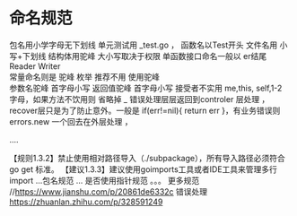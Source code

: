 # 命名规范
包名用小学字母无下划线
单元测试用 _test.go ， 函数名以Test开头
文件名用 小写+下划线
结构体用驼峰 大小写取决于权限
单函数接口命名一般以 er结尾  Reader Writer   
常量命名则是 驼峰
枚举 推荐不用 使用驼峰  
参数名驼峰 首字母小写 
返回值驼峰 首字母小写 
接受者不实用 me,this, self,1-2 字母，如果方法不饮用则 省略掉 _
错误处理层层返回到controler 层处理 ， recover层只是为了防止意外。一般是
if(err!=nil){
  return err
}，有业务错误则errors.new 一个回去在外层处理 ，

....


【规则1.3.2】禁止使用相对路径导入（./subpackage），所有导入路径必须符合 go get 标准。
【建议1.3.3】建议使用goimports工具或者IDE工具来管理多行import
...包名规范
... 是否使用指针规范 。。。
更多规范 //https://www.jianshu.com/p/20861de6332c
错误处理 https://zhuanlan.zhihu.com/p/328591249

